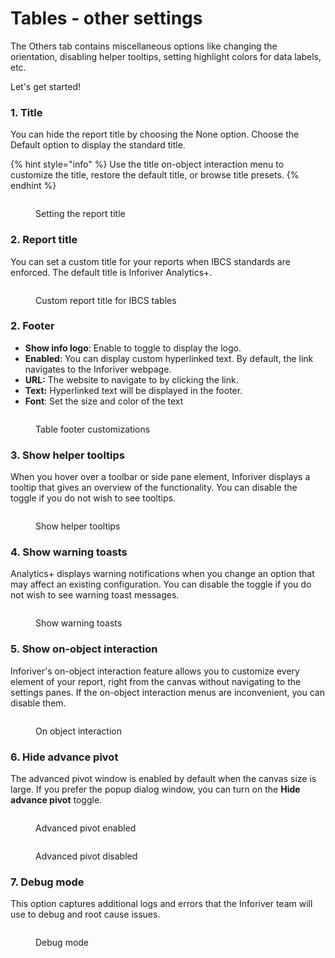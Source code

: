 # Tables - other settings

The Others tab contains miscellaneous options like changing the orientation, disabling helper tooltips, setting highlight colors for data labels, etc.

Let's get started!

### 1. Title

You can hide the report title by choosing the None option. Choose the Default option to display the standard title.&#x20;

{% hint style="info" %}
Use the title on-object interaction menu to customize the title, restore the default title, or browse title presets.
{% endhint %}

<figure><img src="../../../../.gitbook/assets/Untitled Project (109).gif" alt=""><figcaption><p>Setting the report title</p></figcaption></figure>

### 2. Report title

You can set a custom title for your reports when IBCS standards are enforced. The default title is Inforiver Analytics+.

<figure><img src="../../../../.gitbook/assets/image (546).png" alt=""><figcaption><p>Custom report title for IBCS tables</p></figcaption></figure>

### 2. Footer

* **Show info logo**: Enable to toggle to display the logo.
* **Enabled**: You can display custom hyperlinked text. By default, the link navigates to the Inforiver webpage.
* **URL:** The website to navigate to by clicking the link.
* **Text:** Hyperlinked text will be displayed in the footer.
* **Font**: Set the size and color of the text

<figure><img src="../../../../.gitbook/assets/image (1896).png" alt=""><figcaption><p>Table footer customizations</p></figcaption></figure>

### 3. Show helper tooltips

When you hover over a toolbar or side pane element, Inforiver displays a tooltip that gives an overview of the functionality. You can disable the toggle if you do not wish to see tooltips.&#x20;

<figure><img src="../../../../.gitbook/assets/image (1330).png" alt=""><figcaption><p>Show helper tooltips</p></figcaption></figure>

### 4. Show warning toasts

Analytics+ displays warning notifications when you change an option that may affect an existing configuration. You can disable the toggle if you do not wish to see warning toast messages.

<figure><img src="../../../../.gitbook/assets/image (1333).png" alt=""><figcaption><p>Show warning toasts</p></figcaption></figure>

### 5. Show on-object interaction

Inforiver's on-object interaction feature allows you to customize every element of your report, right from the canvas without navigating to the settings panes. If the on-object interaction menus are inconvenient, you can disable them.

<figure><img src="../../../../.gitbook/assets/image (1336).png" alt=""><figcaption><p>On object interaction</p></figcaption></figure>

### 6. Hide advance pivot

The advanced pivot window is enabled by default when the canvas size is large. If you prefer the popup dialog window, you can turn on the **Hide advance pivot** toggle.

<div><figure><img src="../../../../.gitbook/assets/image (427).png" alt=""><figcaption><p>Advanced pivot enabled</p></figcaption></figure> <figure><img src="../../../../.gitbook/assets/Advance pivot.png" alt=""><figcaption><p>Advanced pivot disabled </p></figcaption></figure></div>

### 7. Debug mode

This option captures additional logs and errors that the Inforiver team will use to debug and root cause issues.

<figure><img src="../../../../.gitbook/assets/image (428).png" alt=""><figcaption><p>Debug mode</p></figcaption></figure>
